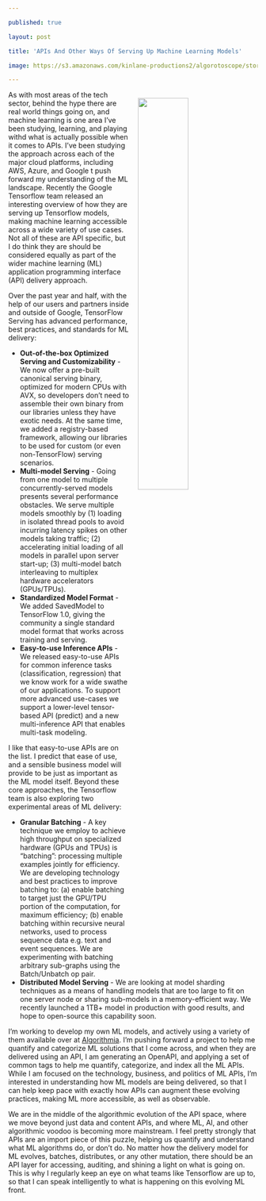 ---
published: true
layout: post
title: 'APIs And Other Ways Of Serving Up Machine Learning Models'
image: https://s3.amazonaws.com/kinlane-productions2/algorotoscope/stories/crypto-machine-bletchley_copper_circuit.png
---

<p><img src="https://s3.amazonaws.com/kinlane-productions2/algorotoscope/stories/crypto-machine-bletchley_copper_circuit.png" align="right" width="45%" style="padding: 15px;" />
<p>As with most areas of the tech sector, behind the hype there are real world things going on, and machine learning is one area I’ve been studying, learning, and playing withd what is actually possible when it comes to APIs. I’ve been studying the approach across each of the major cloud platforms, including AWS, Azure, and Google t push forward my understanding of the ML landscape. Recently the Google Tensorflow team released an interesting overview of how they are serving up Tensorflow models, making machine learning accessible across a wide variety of use cases. Not all of these are API specific, but I do think they are should be considered equally as part of the wider machine learning (ML) application programming interface (API) delivery approach.

<p>Over the past year and half, with the help of our users and partners inside and outside of Google, TensorFlow Serving has advanced performance, best practices, and standards for ML delivery:

<ul>
  <li><strong>Out-of-the-box Optimized Serving and Customizability</strong> - We now offer a pre-built canonical serving binary, optimized for modern CPUs with AVX, so developers don’t need to assemble their own binary from our libraries unless they have exotic needs. At the same time, we added a registry-based framework, allowing our libraries to be used for custom (or even non-TensorFlow) serving scenarios.</li>
  <li><strong>Multi-model Serving</strong> - Going from one model to multiple concurrently-served models presents several performance obstacles. We serve multiple models smoothly by (1) loading in isolated thread pools to avoid incurring latency spikes on other models taking traffic; (2) accelerating initial loading of all models in parallel upon server start-up; (3) multi-model batch interleaving to multiplex hardware accelerators (GPUs/TPUs).</li>
  <li><strong>Standardized Model Format</strong> - We added SavedModel to TensorFlow 1.0, giving the community a single standard model format that works across training and serving.</li>
  <li><strong>Easy-to-use Inference APIs</strong> - We released easy-to-use APIs for common inference tasks (classification, regression) that we know work for a wide swathe of our applications. To support more advanced use-cases we support a lower-level tensor-based API (predict) and a new multi-inference API that enables multi-task modeling.</li>
</ul>

<p>I like that easy-to-use APIs are on the list. I predict that ease of use, and a sensible business model will provide to be just as important as the ML model itself. Beyond these core approaches, the Tensorflow team is also exploring two experimental areas of ML delivery:

<ul>
  <li><strong>Granular Batching</strong> - A key technique we employ to achieve high throughput on specialized hardware (GPUs and TPUs) is “batching”: processing multiple examples jointly for efficiency. We are developing technology and best practices to improve batching to: (a) enable batching to target just the GPU/TPU portion of the computation, for maximum efficiency; (b) enable batching within recursive neural networks, used to process sequence data e.g. text and event sequences. We are experimenting with batching arbitrary sub-graphs using the Batch/Unbatch op pair.</li>
  <li><strong>Distributed Model Serving</strong> - We are looking at model sharding techniques as a means of handling models that are too large to fit on one server node or sharing sub-models in a memory-efficient way. We recently launched a 1TB+ model in production with good results, and hope to open-source this capability soon.</li>
</ul>

<p>I’m working to develop my own ML models, and actively using a variety of them available over at <a href="https://algorithmia.com/">Algorithmia</a>. I’m pushing forward a project to help me quantify and categorize ML solutions that I come across, and when they are delivered using an API, I am generating an OpenAPI, and applying a set of common tags to help me quantify, categorize, and index all the ML APIs. While I am focused on the technology, business, and politics of ML APIs, I’m interested in understanding how ML models are being delivered, so that I can help keep pace with exactly how APIs can augment these evolving practices, making ML more accessible, as well as observable.

<p>We are in the middle of the algorithmic evolution of the API space, where we move beyond just data and content APIs, and where ML, AI, and other algorithmic voodoo is becoming more mainstream. I feel pretty strongly that APIs are an import piece of this puzzle, helping us quantify and understand what ML algorithms do, or don’t do. No matter how the delivery model for ML evolves, batches, distributes, or any other mutation, there should be an API layer for accessing, auditing, and shining a light on what is going on. This is why I regularly keep an eye on what teams like Tensorflow are up to, so that I can speak intelligently to what is happening on this evolving ML front.



